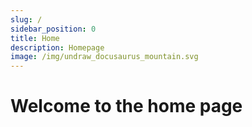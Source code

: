 ```yaml
---
slug: /
sidebar_position: 0
title: Home
description: Homepage
image: /img/undraw_docusaurus_mountain.svg
---
```


# Welcome to the home page
